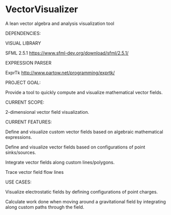 # VectorVisualizer
A lean vector algebra and analysis visualization tool

DEPENDENCIES:

VISUAL LIBRARY

SFML 2.5.1
https://www.sfml-dev.org/download/sfml/2.5.1/

EXPRESSION PARSER

ExprTk
http://www.partow.net/programming/exprtk/

PROJECT GOAL:

Provide a tool to quickly compute and visualize mathematical vector fields.

CURRENT SCOPE:

2-dimensional vector field visualization.

CURRENT FEATURES:

Define and visualize custom vector fields based on algebraic mathematical expressions.

Define and visualize vector fields based on configurations of point sinks/sources.

Integrate vector fields along custom lines/polygons.

Trace vector field flow lines

USE CASES:

Visualize electrostatic fields by defining configurations of point charges.

Calculate work done when moving around a gravitational field by integrating along custom paths through the field.
